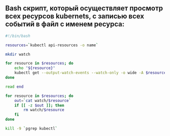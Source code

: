 ## Bash скрипт, который осуществляет просмотр всех ресурсов kubernets, с записью всех событий в файл с именем ресурса:
```bash 
#!/bin/bash

resources=`kubectl api-resources -o name`

mkdir watch

for resource in $resources; do
    echo "${resource}"
    kubectl get --output-watch-events --watch-only -o wide -A $resource >> watch/$resource &
done

read end

for resource in $resources; do
    out=`cat watch/$resource`
    if [[ -z $out ]]; then
        rm watch/$resource
    fi
done

kill -9 `pgrep kubectl`
```